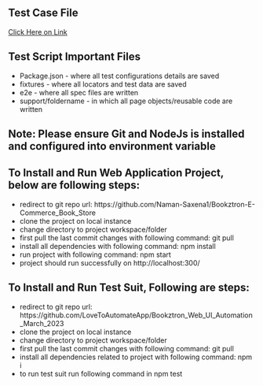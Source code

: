 <h2>Test Case File</h2>
<a href="https://docs.google.com/spreadsheets/d/1szy9pLfF82dR_qDUb0l1EVGtp08nODSgI3ZgJYVvEcA/edit#gid=864870982">Click Here on Link</a>
<h2> Test Script Important Files </h2>
    <ul>
        <li>Package.json - where all test configurations details are saved</li>
        <li>fixtures - where all locators and test data are saved</li>
        <li>e2e - where all spec files are written</li>
        <li>support/foldername - in which all page objects/reusable code are written</li>
    </ul>

<h2>Note: Please ensure Git and NodeJs is installed and configured into environment variable</h2>

<h2>To Install and Run Web Application Project, below are following steps:</h2>
<ul>
    <li> redirect to git repo url: https://github.com/Naman-Saxena1/Bookztron-E-Commerce_Book_Store</li>
    <li> clone the project on local instance </li>
    <li> change directory to project workspace/folder</li>
    <li> first pull the last commit changes with following command: git pull</li>
    <li> install all dependencies with following command: npm install</li>
    <li> run project with following command: npm start</li>
    <li>project should run successfully on http://localhost:300/</li>
</ul>

<h2> To Install and Run Test Suit, Following are steps: </h2>
<ul>
    <li> redirect to git repo url: https://github.com/LoveToAutomateApp/Bookztron_Web_UI_Automation_March_2023 </li>
    <li> clone the project on local instance</li>
    <li> change directory to project workspace/folder</li>
    <li> first pull the last commit changes with following command: git pull</li>
    <li> install all dependencies related to project with following command: npm i</li>
    <li> to run test suit run following command in npm test</li>
</ul>
